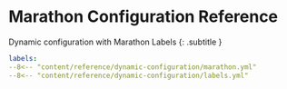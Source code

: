 # Marathon Configuration Reference

Dynamic configuration with Marathon Labels
{: .subtitle }

```yaml
labels:
--8<-- "content/reference/dynamic-configuration/marathon.yml"
--8<-- "content/reference/dynamic-configuration/labels.yml"
```
